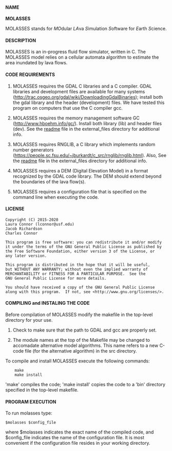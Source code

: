 #### NAME
**MOLASSES**

MOLASSES stands for *MO*dular *LA*va *S*imulation *S*oftware for *E*arth *S*cience.
 
#### DESCRIPTION

MOLASSES is an in-progress fluid flow simulator, written in C. 
The MOLASSES model relies on a cellular automata algorithm to
estimate the area inundated by lava flows.

#### CODE REQUIREMENTS

1) MOLASSES requires the GDAL C libraries and a C compiler. GDAL libraries and development files are available for many systems (http://trac.osgeo.org/gdal/wiki/DownloadingGdalBinaries); install both the gdal library and the header (development) files. We have tested this program on computers that use the C compiler gcc.

2) MOLASSES requires the memory management software GC (http://www.hboehm.info/gc/). Install both library (lib) and header files (dev). See the [readme](/external_files/readme/) file in the external_files directory for additional info.

3) MOLASSES requires RNGLIB, a C library which implements random number generators (https://people.sc.fsu.edu/~jburkardt/c_src/rnglib/rnglib.html). Also, See the [readme](/external_files/readme/) file in the external_files directory for additional info.

2) MOLASSES requires a DEM (Digital Elevation Model) in a format recognized by the GDAL code library. The DEM should extend beyond the boundaries of the lava flow(s). 

3) MOLASSES requires a configuration file that is specified on the command line when executing the code. 

#### LICENSE

    Copyright (C) 2015-2020  
    Laura Connor (lconnor@usf.edu)
    Jacob Richardson 
    Charles Connor

    This program is free software: you can redistribute it and/or modify
    it under the terms of the GNU General Public License as published by
    the Free Software Foundation, either version 3 of the License, or
    any later version.

    This program is distributed in the hope that it will be useful,
    but WITHOUT ANY WARRANTY; without even the implied warranty of
    MERCHANTABILITY or FITNESS FOR A PARTICULAR PURPOSE.  See the
    GNU General Public License for more details.

    You should have received a copy of the GNU General Public License
    along with this program.  If not, see <http://www.gnu.org/licenses/>. 

#### COMPILING and INSTALING THE CODE

Before compilation of MOLASSES modify the makefile in the top-level directory for your use. 

1) Check to make sure that the path to GDAL and gcc are properly set. 

2) The module names at the top of the Makefile may be changed to accomadate alternative model algorithms. This name refers to a new C-code file (for the alternative algorithm) in the src directory.

To compile and install MOLASSES execute the following commands:

		make
		make install

'make' compiles the code; 'make install' copies the code to a 'bin' directory specified in the top-level makefile.

#### PROGRAM EXECUTION

To run molasses type:

	$molasses $config_file

where $molasses indicates the exact name of the compiled code, and $config_file indicates the name of the configuration file. It is most convenient if the configuration file resides in your working directory. 

	
